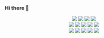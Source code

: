 ### Hi there 🌱

<div align="center">  
  <img src="https://img.shields.io/badge/-HTML5-E34F26?logo=HTML5&logoColor=white"/>
  <img src="https://img.shields.io/badge/-CSS3-1572B6?logo=CSS3&logoColor=white"/>
  <img src="https://img.shields.io/badge/-JavaScript-F7DF1E?logo=JavaScript&logoColor=white"/>
  <img src="https://img.shields.io/badge/-TypeScript-3178C6?logo=TypeScript&logoColor=white"/>
  <br/>
  <img src="https://img.shields.io/badge/-React-61DAFB?logo=React&logoColor=white"/>
  <img src="https://img.shields.io/badge/-Redux-764ABC?logo=Redux&logoColor=white"/>
  <img src="https://img.shields.io/badge/-Node.js-339933?logo=Node.js&logoColor=white"/>
  <img src="https://img.shields.io/badge/-Apollo-311C87?logo=Apollo-GraphQL&logoColor=white"/>
  <img src="https://img.shields.io/badge/-GraphQL-E10098?logo=GraphQL&logoColor=white"/>
  <br/>  
  <img src="https://img.shields.io/badge/-PHP-777BB4?logo=PHP&logoColor=white"/>
  <img src="https://img.shields.io/badge/-CI4-EF4223?logo=CodeIgniter&logoColor=white"/>
  <img src="https://img.shields.io/badge/-MySQL-4479A1?logo=MySQL&logoColor=white"/>
  <img src="https://img.shields.io/badge/-AWS-232F3E?logo=Amazon-AWS&logoColor=white"/>
  <img src="https://img.shields.io/badge/-Docker-2496ED?logo=Docker&logoColor=white"/>
</div>
<!--
**oktrees/oktrees** is a ✨ _special_ ✨ repository because its `README.md` (this file) appears on your GitHub profile.

Here are some ideas to get you started:

- 👋
- 🔭 I’m currently working on ...
- 🌱 I’m currently learning ...
- 👯 I’m looking to collaborate on ...
- 🤔 I’m looking for help with ...
- 💬 Ask me about ...
- 📫 How to reach me: ...
- 😄 Pronouns: ...
- ⚡ Fun fact: ...
-->
